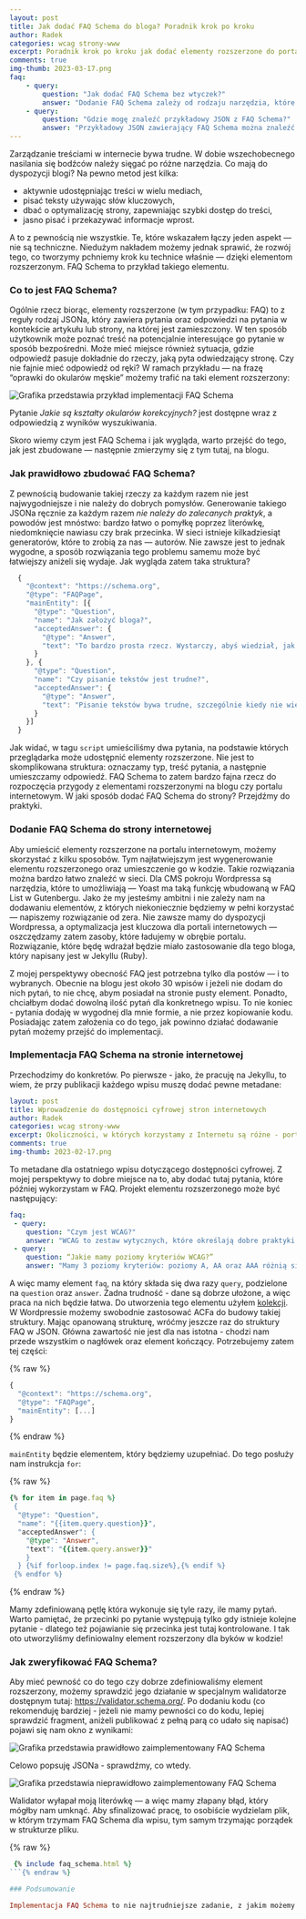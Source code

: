 ```yaml
---
layout: post
title: Jak dodać FAQ Schema do bloga? Poradnik krok po kroku
author: Radek
categories: wcag strony-www
excerpt: Poradnik krok po kroku jak dodać elementy rozszerzone do portalu internetowego.
comments: true
img-thumb: 2023-03-17.png
faq:
    - query:
        question: "Jak dodać FAQ Schema bez wtyczek?"
        answer: "Dodanie FAQ Schema zależy od rodzaju narzędzia, które używasz w swoim portalu. Dla Wordpressa można do tego wykorzystać np.: ACF."
    - query:
        question: "Gdzie mogę znaleźć przykładowy JSON z FAQ Schema?"
        answer: "Przykładowy JSON zawierający FAQ Schema można znaleźć na stronie schema.org, definiującej strukturę takich danych jak FAQ Schema".  
---
```


Zarządzanie treściami w internecie bywa trudne. W dobie wszechobecnego nasilania się bodźców należy sięgać po różne narzędzia. Co mają do dyspozycji blogi? Na pewno metod jest kilka:
* aktywnie udostępniając treści w wielu mediach,
* pisać teksty używając słów kluczowych,
* dbać o optymalizację strony, zapewniając szybki dostęp do treści,
* jasno pisać i przekazywać informacje wprost.

A to z pewnością nie wszystkie. Te, które wskazałem łączy jeden aspekt — nie są techniczne. Niedużym nakładem możemy jednak sprawić, że rozwój tego, co tworzymy pchniemy krok ku technice właśnie — dzięki elementom rozszerzonym. FAQ Schema to przykład takiego elementu. 

### Co to jest FAQ Schema?
Ogólnie rzecz biorąc, elementy rozszerzone (w tym przypadku: FAQ) to z reguły rodzaj JSONa, który zawiera pytania oraz odpowiedzi na pytania w kontekście artykułu lub strony, na której jest zamieszczony. W ten sposób użytkownik może poznać treść na potencjalnie interesujące go pytanie w sposób bezpośredni. Może mieć miejsce również sytuacja, gdzie odpowiedź pasuje dokładnie do rzeczy, jaką pyta odwiedzający stronę. Czy nie fajnie mieć odpowiedź od ręki? W ramach przykładu — na frazę “oprawki do okularów męskie” możemy trafić na taki element rozszerzony:

![Grafika przedstawia przykład implementacji FAQ Schema]({{site.baseurl}}/img/post-img/2023-03-11/przyklad-faq-schema.png)

Pytanie *Jakie są kształty okularów korekcyjnych?* jest dostępne wraz z odpowiedzią z wyników wyszukiwania.
 
Skoro wiemy czym jest FAQ Schema i jak wygląda, warto przejść do tego, jak jest zbudowane — następnie zmierzymy się z tym tutaj, na blogu.

### Jak prawidłowo zbudować FAQ Schema?

Z pewnością budowanie takiej rzeczy za każdym razem nie jest najwygodniejsze i nie należy do dobrych pomysłów. Generowanie takiego JSONa ręcznie za każdym razem *nie należy do zalecanych praktyk*, a powodów jest mnóstwo: bardzo łatwo o pomyłkę poprzez literówkę, niedomknięcie nawiasu czy brak przecinka. W sieci istnieje kilkadziesiąt generatorów, które to zrobią za nas — autorów. Nie zawsze jest to jednak wygodne, a sposób rozwiązania tego problemu samemu może być łatwiejszy aniżeli się wydaje. Jak wygląda zatem taka struktura?

```js
  {
    "@context": "https://schema.org",
    "@type": "FAQPage",
    "mainEntity": [{
      "@type": "Question",
      "name": "Jak założyć bloga?",
      "acceptedAnswer": {
        "@type": "Answer",
        "text": "To bardzo prosta rzecz. Wystarczy, abyś wiedział, jak obsłużyć komputer."
      }
    }, {
      "@type": "Question",
      "name": "Czy pisanie tekstów jest trudne?",
      "acceptedAnswer": {
        "@type": "Answer",
        "text": "Pisanie tekstów bywa trudne, szczególnie kiedy nie wiesz, co chcesz napisać."
      }
    }]
  }
```

Jak widać, w tagu `script` umieściliśmy dwa pytania, na podstawie których przeglądarka może udostępnić elementy rozszerzone. Nie jest to skomplikowana struktura: oznaczamy typ, treść pytania, a następnie umieszczamy odpowiedź. FAQ Schema to zatem bardzo fajna rzecz do rozpoczęcia przygody z elementami rozszerzonymi na blogu czy portalu internetowym. W jaki sposób dodać FAQ Schema do strony? Przejdźmy do praktyki.

### Dodanie FAQ Schema do strony internetowej

Aby umieścić elementy rozszerzone na portalu internetowym, możemy skorzystać z kilku sposobów. Tym najłatwiejszym jest wygenerowanie elementu rozszerzonego oraz umieszczenie go w kodzie. Takie rozwiązania można bardzo łatwo znaleźć w sieci. Dla CMS pokroju Wordpressa są narzędzia, które to umożliwiają — Yoast ma taką funkcję wbudowaną w FAQ List w Gutenbergu. Jako że my jesteśmy ambitni i nie zależy nam na dodawaniu elementów, z których niekoniecznie będziemy w pełni korzystać — napiszemy rozwiązanie od zera. Nie zawsze mamy do dyspozycji Wordpressa, a optymalizacja jest kluczowa dla portali internetowych — oszczędzamy zatem zasoby, które ładujemy w obrębie portalu. Rozwiązanie, które będę wdrażał będzie miało zastosowanie dla tego bloga, który napisany jest w Jekyllu (Ruby).

Z mojej perspektywy obecność FAQ jest potrzebna tylko dla postów — i to wybranych. Obecnie na blogu jest około 30 wpisów i jeżeli nie dodam do nich pytań, to nie chcę, abym posiadał na stronie pusty element. Ponadto, chciałbym dodać dowolną ilość pytań dla konkretnego wpisu. To nie koniec - pytania dodaję w wygodnej dla mnie formie, a nie przez kopiowanie kodu. Posiadając zatem założenia co do tego, jak powinno działać dodawanie pytań możemy przejść do implementacji.

### Implementacja FAQ Schema na stronie internetowej

Przechodzimy do konkretów. Po pierwsze - jako, że pracuję na Jekyllu, to wiem, że przy publikacji każdego wpisu muszę dodać pewne metadane:

```yaml
layout: post
title: Wprowadzenie do dostępności cyfrowej stron internetowych
author: Radek
categories: wcag strony-www
excerpt: Okoliczności, w których korzystamy z Internetu są różne - portale są ten same. Czy zawsze wygodne dla odbiorcy?
comments: true
img-thumb: 2023-02-17.png
```

To metadane dla ostatniego wpisu dotyczącego dostępności cyfrowej. Z mojej perspektywy to dobre miejsce na to, aby dodać tutaj pytania, które później wykorzystam w FAQ. Projekt elementu rozszerzonego może być następujący:

```yaml
faq:
 - query:
    question: "Czym jest WCAG?"
    answer: "WCAG to zestaw wytycznych, które określają dobre praktyki w zakresie tworzenia dostępnych cyfrowo portali internetowych."
 - query:
    question: “Jakie mamy poziomy kryteriów WCAG?”
    answer: "Mamy 3 poziomy kryteriów: poziomy A, AA oraz AAA różnią się zaawansowaniem oraz specyfiką, dzieląc w ten sposób wytyczne."  
```

A więc mamy element `faq`, na który składa się dwa razy `query`, podzielone na `question` oraz `answer`. Żadna trudność - dane są dobrze ułożone, a więc praca na nich będzie łatwa. Do utworzenia tego elementu użyłem [kolekcji](https://dev.to/this-is-learning/yaml-collections-sequences-and-mappings-4meb). W Wordpressie możemy swobodnie zastosować ACFa do budowy takiej struktury.
Mając opanowaną strukturę, wróćmy jeszcze raz do struktury FAQ w JSON. Główna zawartość nie jest dla nas istotna - chodzi nam przede wszystkim o nagłówek oraz element kończący. Potrzebujemy zatem tej części:

{% raw %}
```js
{
  "@context": "https://schema.org",
  "@type": "FAQPage",
  "mainEntity": [...]
}
```
{% endraw %}

`mainEntity` będzie elementem, który będziemy uzupełniać. Do tego posłuży nam instrukcja `for`:

 {% raw %}
```ruby
{% for item in page.faq %}
 {
  "@type": "Question",
  "name": "{{item.query.question}}",
  "acceptedAnswer": {
    "@type": "Answer",
    "text": "{{item.query.answer}}"
    }
  } {%if forloop.index != page.faq.size%},{% endif %}
 {% endfor %}
```
{% endraw %}

Mamy zdefiniowaną pętlę która wykonuje się tyle razy, ile mamy pytań. Warto pamiętać, że przecinki po pytanie występują tylko gdy istnieje kolejne pytanie - dlatego też pojawianie się przecinka jest tutaj kontrolowane. I tak oto utworzyliśmy definiowalny element rozszerzony dla byków w kodzie!

### Jak zweryfikować FAQ Schema?

Aby mieć pewność co do tego czy dobrze zdefiniowaliśmy element rozszerzony, możemy sprawdzić jego działanie w specjalnym walidatorze dostępnym tutaj:  https://validator.schema.org/. Po dodaniu kodu (co rekomenduję bardziej - jeżeli nie mamy pewności co do kodu, lepiej sprawdzić fragment, aniżeli publikować z pełną parą co udało się napisać) pojawi się nam okno z wynikami:


![Grafika przedstawia prawidłowo zaimplementowany FAQ Schema]({{site.baseurl}}/img/post-img/2023-03-11/faq-schema-prawidlowa-struktura.png)

Celowo popsuję JSONa - sprawdźmy, co wtedy. 

![Grafika przedstawia nieprawidłowo zaimplementowany FAQ Schema]({{site.baseurl}}/img/post-img/2023-03-11/faq-schema-blad.png)

Walidator wyłapał moją literówkę — a więc mamy złapany błąd, który mógłby nam umknąć.
Aby sfinalizować pracę, to osobiście wydzielam plik, w którym trzymam FAQ Schema dla wpisu, tym samym trzymając porządek w strukturze pliku.

{% raw %}
```ruby
 {% include faq_schema.html %}
```{% endraw %}

### Podsumowanie

Implementacja FAQ Schema to nie najtrudniejsze zadanie, z jakim możemy się spotkać przy rozbudowie portalu internetowego. Należy jednak pamiętać, że to mała kropla drąży skałę — krok po kroku możemy zbudować bogaty w elementy rozszerzone portal, który będzie łatwy w obsłudze nie tylko na etapie odwiedzania portalu, ale także w wynikach wyszukiwania. 
